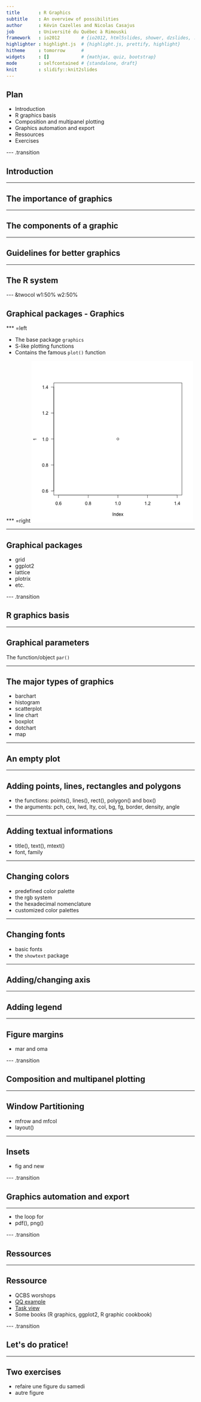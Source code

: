 ```yaml
---
title       : R Graphics
subtitle    : An overview of possibilities
author      : Kévin Cazelles and Nicolas Casajus
job         : Université du Québec à Rimouski
framework   : io2012        # {io2012, html5slides, shower, dzslides, ...}
highlighter : highlight.js  # {highlight.js, prettify, highlight}
hitheme     : tomorrow      #
widgets     : []            # {mathjax, quiz, bootstrap}
mode        : selfcontained # {standalone, draft}
knit        : slidify::knit2slides
---
```


<!--
# Custom the slidify.css

library(slidify)
setwd('~/MEGA/QCBSgraphR/lecture')
slidify('index.rmd')

-->

## Plan

- Introduction
- R graphics basis
- Composition and multipanel plotting
- Graphics automation and export
- Ressources
- Exercises

--- .transition

## Introduction

---

## The importance of graphics

---

## The components of a graphic

---

## Guidelines for better graphics

---

## The R system

--- &twocol w1:50% w2:50%

## Graphical packages - Graphics

*** =left
- The base package `graphics`
- S-like plotting functions
- Contains the famous `plot()` function

*** =right
![plot of chunk unnamed-chunk-1](assets/fig/unnamed-chunk-1-1.png)

---

## Graphical packages

- grid
- ggplot2
- lattice
- plotrix
- etc.

--- .transition

## R graphics basis

---

## Graphical parameters

The function/object `par()`

---

## The major types of graphics

- barchart
- histogram
- scatterplot
- line chart
- boxplot
- dotchart
- map

---

## An empty plot

---

## Adding points, lines, rectangles and polygons

- the functions: points(), lines(), rect(), polygon() and box()
- the arguments: pch, cex, lwd, lty, col, bg, fg, border, density, angle

---

## Adding textual informations

- title(), text(), mtext()
- font, family

---

## Changing colors

- predefined color palette
- the rgb system
- the hexadecimal nomenclature
- customized color palettes

---

## Changing fonts

- basic fonts
- the `showtext` package

---

## Adding/changing axis

---

## Adding legend

---

## Figure margins

- mar and oma

--- .transition

## Composition and multipanel plotting

---

## Window Partitioning

- mfrow and mfcol
- layout()

---

## Insets

- fig and new

--- .transition

## Graphics automation and export

---

- the loop for
- pdf(), png()

--- .transition

## Ressources

---

## Ressource

- QCBS worshops
- [QQ example](http://kevincazelles)
- [Task view](https://cran.r-project.org/web/views/Graphics.html)
- Some books (R graphics, ggplot2, R graphic cookbook)

--- .transition

## Let's do pratice!

---

## Two exercises

- refaire une figure du samedi
- autre figure
